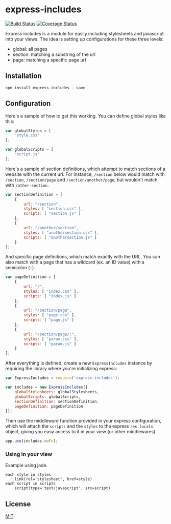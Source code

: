 # express-includes

[![Build Status](https://travis-ci.org/nathanfrancy/express-includes.svg?branch=master)](https://travis-ci.org/nathanfrancy/express-includes)
[![Coverage Status](https://coveralls.io/repos/github/nathanfrancy/express-includes/badge.svg?branch=master)](https://coveralls.io/github/nathanfrancy/express-includes?branch=master)

Express includes is a module for easily including stylesheets and javascript into your views. The idea is setting up configurations for these three levels:
- global: all pages
- section: matching a substring of the url
- page: matching a specific page url

## Installation

```
npm install express-includes --save
```

## Configuration

Here's a sample of how to get this working. You can define global styles like this:


```javascript
var globalStyles = [
    "style.css"
];

var globalScripts = [
    "script.js"
];
```

Here's a sample of section definitions, which attempt to match sections of a website with the current url. For instance, `/section` below would match with `/section`, `/section/page` and `/section/another/page`; but wouldn't match with `/other-section`.

```javascript
var sectionDefinition = [
    {
        url: "/section",
        styles: [ "section.css" ],
        scripts: [ "section.js" ]
    },
    {
        url: "/another/section",
        styles: [ "anothersection.css" ],
        scripts: [ "anothersection.js" ]
    }
];
```

And specific page definitions, which match exactly with the URL. You can also match with a page that has a wildcard (ex. an ID value) with a semicolon (`:`).

```javascript
var pageDefinition = [
    {
        url: "/",
        styles: [ "index.css" ],
        scripts: [ "index.js" ]
    },
    {
        url: "/section/page",
        styles: [ "page.css" ],
        scripts: [ "page.js" ]
    },
    {
        url: "/section/page/:",
        styles: [ "param.css" ],
        scripts: [ "param.js" ]
    }
];
```

After everything is defined, create a new `ExpressIncludes` instance by requiring the library where you're initializing express:

```javascript
var ExpressIncludes = require('express-includes');

var includes = new ExpressIncludes({
    globalStylesheets: globalStylesheets,
    globalScripts: globalScripts,
    sectionDefinition: sectionDefinition,
    pageDefinition: pageDefinition
});
```

Then use the middleware function provided in your express configuration, which will attach the `scripts` and the `styles` to the express `res.locals` object, giving you easy access to it in your view (or other middlewares).

```javascript
app.use(includes.mwFn);
```

### Using in your view
Example using jade.

```jade
each style in styles
    link(rel='stylesheet', href=style)
each script in scripts
    script(type='text/javascript', src=script)
```

## License

[MIT](https://github.com/nathanfrancy/express-includes/blob/master/LICENSE)
